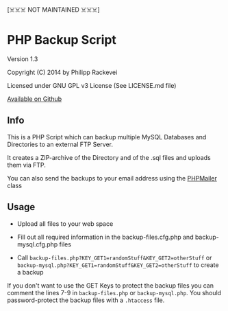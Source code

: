 [☠️☠️☠️ NOT MAINTAINED ☠️☠️☠️] 


# PHP Backup Script

Version 1.3

Copyright (C) 2014 by Philipp Rackevei

Licensed under GNU GPL v3 License (See LICENSE.md file)

[Available on Github](https://github.com/philipp-r/PHP-Backup-Script "PHP Backup Script on Github")


## Info

This is a PHP Script which can backup multiple MySQL Databases and Directories to an external FTP Server.

It creates a ZIP-archive of the Directory and of the .sql files and uploads them via FTP.

You can also send the backups to your email address using the [PHPMailer](https://github.com/PHPMailer/PHPMailer) class

## Usage

* Upload all files to your web space

* Fill out all required information in the backup-files.cfg.php and backup-mysql.cfg.php files

* Call `backup-files.php?KEY_GET1=randomStuff&KEY_GET2=otherStuff` or `backup-mysql.php?KEY_GET1=randomStuff&KEY_GET2=otherStuff` to create a backup

If you don't want to use the GET Keys to protect the backup files you can comment the lines 7-9 in `backup-files.php` or `backup-mysql.php`.
You should password-protect the backup files with a `.htaccess` file.
